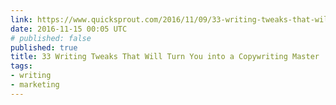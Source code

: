 ```yaml
---
link: https://www.quicksprout.com/2016/11/09/33-writing-tweaks-that-will-turn-you-into-a-copywriting-master/
date: 2016-11-15 00:05 UTC
# published: false
published: true
title: 33 Writing Tweaks That Will Turn You into a Copywriting Master
tags:
- writing
- marketing
---
```



